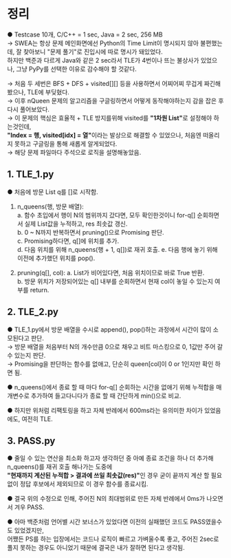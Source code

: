 # 정리
● Testcase 10개, C/C++ = 1 sec, Java = 2 sec, 256 MB  
→ SWEA는 항상 문제 메인화면에선 Python의 Time Limit이 명시되지 않아 불편했는데, 잘 찾아보니 "문제 풀기"로 진입시에 따로 명시가 돼있었다.  
하지만 백준과 다르게 Java와 같은 2 sec라서 TLE가 4번이나 뜨는 불상사가 있었으나, 그냥 PyPy를 선택한 이유로 감수해야 할 것같다.  

→ 처음 두 세번은 BFS + DFS + visited[][] 등을 사용하면서 어찌어찌 무겁게 짜긴해봤으나, TLE에 부딪혔다.  
→ 이후 nQueen 문제의 알고리즘을 구글링하면서 어떻게 동작해야하는지 감을 잡은 후 다시 풀어보았다.  
→ 이 문제의 핵심은 효율적 + TLE 방지를위해 visited를 <b>"1차원 List"</b>로 설정해야 하는것인데,  
<b>"Index = 행, visited[idx] = 열"</b>이라는 발상으로 해결할 수 있었으나, 처음엔 떠올리지 못하고 구글링을 통해 새롭게 알게되었다.  
→ 해당 문제 파일마다 주석으로 로직을 설명해놓았음.  

## 1. TLE_1.py
● 처음에 방문 List q를 []로 시작함.  
1. n_queens(행, 방문 배열):  
  a. 함수 초입에서 행이 N의 범위까지 갔다면, 모두 확인한것이니 for-q[] 순회하면서 실제 List값을 누적하고, res 최솟값 갱신.  
  b. 0 ~ N까지 반복하면서 pruning()으로 Promising 판단.  
  c. Promising하다면, q[]에 위치를 추가.  
  d. 다음 위치를 위해 n_queens(행 + 1, q[])로 재귀 호출.
  e. 다음 행에 놓기 위해 이전에 추가했던 위치를 pop().  
    
2. pruning(q[], col):
  a. List가 비어있다면, 처음 위치이므로 바로 True 반환.  
  b. 방문 위치가 저장되어있는 q[] 내부를 순회하면서 현재 col이 놓일 수 있는지 여부를 return.  
  
## 2. TLE_2.py
● TLE_1.py에서 방문 배열을 수시로 append(), pop()하는 과정에서 시간이 많이 소모된다고 판단.  
→ 방문 배열을 처음부터 N의 개수만큼 0으로 채우고 비트 마스킹으로 0, 1값만 주어 갈 수 있는지 판단.  
→ Promising을 판단하는 함수를 없애고, 단순히 queen[col]이 0 or 1인지만 확인 하면 됨.

● n_queens()에서 종료 할 때 마다 for-q[] 순회하는 시간을 없애기 위해 누적합을 매개변수로 추가하여 들고다니다가 종료 할 때 간단하게 min()으로 비교.  

● 하지만 위처럼 리팩토링을 하고 자체 반례에서 600ms라는 유의미한 차이가 있었음에도, 여전히 TLE.  

## 3. PASS.py
● 줄일 수 있는 연산을 최소화 하고자 생각하던 중 아예 종료 조건을 하나 더 추가해 n_queens()를 재귀 호출 해나가는 도중에  
<b>"현재까지 계산된 누적합 > 결과에 쓰일 최솟값(res)"</b>인 경우 굳이 끝까지 계산 할 필요없이 정답 후보에서 제외되므로 이 경우 함수를 종료시킴.  

● 결국 위의 수정으로 인해, 주어진 N의 최대범위로 만든 자체 반례에서 0ms가 나오면서 겨우 PASS.  

● 아마 백준처럼 언어별 시간 보너스가 있었다면 이전의 실패했던 코드도 PASS였을수도 있었겠지만,  
어쨌든 PS를 하는 입장에서는 코드나 로직이 빠르고 가벼울수록 좋고, 주어진 2sec로 풀지 못하는 경우도 아니었기 때문에 결국은 내가 잘하면 된다고 생각됨.   
